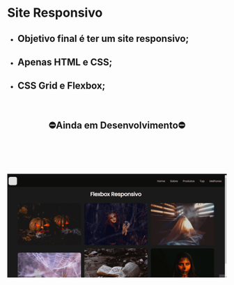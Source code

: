 # Site Responsivo
##
* <h2>Objetivo final é ter um site responsivo;</h2>
* <h2>Apenas HTML e CSS;</h2>
* <h2>CSS Grid e Flexbox;</h2>
  
<br>
    <h2 align="center">
    ⛔Ainda em Desenvolvimento⛔
    </h2>
<br>

<br>
    <h1 align="center">
        <img title="Readme"src="./github/Site.gif"/>
    </h1>